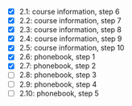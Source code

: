 - [x] 2.1: course information, step 6
- [x] 2.2: course information, step 7
- [x] 2.3: course information, step 8
- [x] 2.4: course information, step 9
- [x] 2.5: course information, step 10
- [x] 2.6: phonebook, step 1
- [x] 2.7: phonebook, step 2
- [ ] 2.8: phonebook, step 3
- [ ] 2.9: phonebook, step 4
- [ ] 2.10: phonebook, step 5